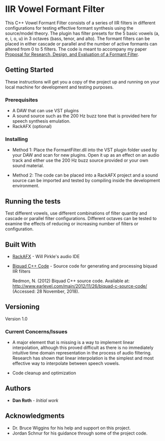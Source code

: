 # IIR Vowel Formant Filter

This C++ Vowel Formant Filter consists of a series of IIR filters in different configurations for testing effective formant synthesis using the source/model theory.  The plugin has filter presets for the 5 basic vowels (a, e, i, o, u) in 3 octaves (bass, tenor, and alto).  The formant filters can be placed in either cascade or parallel and the number of active formants can altered from 0 to 5 filters.  The code is meant to accompany my paper [Proposal for Research, Design, and Evaluation of a Formant Filter](https://sway.office.com/6rPoUHP4RIM2MkBz?ref=Link).

## Getting Started

These instructions will get you a copy of the project up and running on your local machine for development and testing purposes. 

### Prerequisites

* A DAW that can use VST plugins
* A sound source such as the 200 Hz buzz tone that is provided here for speech synthesis emulation.
* RackAFX (optional)

### Installing

* Method 1: Place the FormantFilter.dll into the VST plugin folder used by your DAW and scan for new plugins.  Open it up as an effect on an audio track and either use the 200 Hz buzz source provided or your own sound material.

* Method 2: The code can be placed into a RackAFX project and a sound source can be imported and tested by compiling inside the development environment.

## Running the tests

Test different vowels, use different combinations of filter quantity and cascade or parallel filter configurations.  Different octaves can be tested to examine the effects of reducing or increasing number of filters or configuration.

## Built With

* [RackAFX](http://www.willpirkle.com/rackafx/) - Will Pirkle's audio IDE 
* [Biquad C++ Code](http://www.earlevel.com/main/2012/11/26/biquad-c-source-code/) - Source code for generating and processing biquad IIR filters

  Redmon, N. (2012) Biquad C++ source code. Available at: http://www.earlevel.com/main/2012/11/26/biquad-c-source-code/ (Accessed: 28     November, 2018).

## Versioning

Version 1.0

### Current Concerns/Issues

* A major element that is missing is a way to implement linear interpolation, although this proved difficult as there is no immediately intuitive time domain representation in the process of audio filtering.  Research has shown that linear interpolation is the simplest and most effective way to interpolate between speech vowels.

* Code cleanup and optimization

## Authors

* **Dan Roth** - *Initial work* 

## Acknowledgments

* Dr. Bruce Wiggins for his help and support on this project.
* Jordan Schnur for his guidance through some of the project code.

